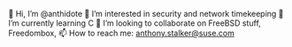 👋 Hi, I’m @anthidote
👀 I’m interested in security and network timekeeping
🌱 I’m currently learning C
💞️ I’m looking to collaborate on FreeBSD stuff, Freedombox, 
📫 How to reach me: anthony.stalker@suse.com
